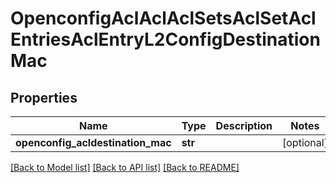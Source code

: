 # OpenconfigAclAclAclSetsAclSetAclEntriesAclEntryL2ConfigDestinationMac

## Properties
Name | Type | Description | Notes
------------ | ------------- | ------------- | -------------
**openconfig_acldestination_mac** | **str** |  | [optional] 

[[Back to Model list]](../README.md#documentation-for-models) [[Back to API list]](../README.md#documentation-for-api-endpoints) [[Back to README]](../README.md)


